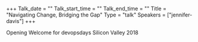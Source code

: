 +++
Talk_date = ""
Talk_start_time = ""
Talk_end_time = ""
Title = "Navigating Change, Bridging the Gap"
Type = "talk"
Speakers = ["jennifer-davis"]
+++

Opening Welcome for devopsdays Silicon Valley 2018
